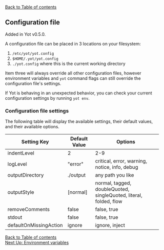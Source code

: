 [Back to Table of contents](../index.md)  


## Configuration file

Added in Yot v0.5.0.

A configuration file can be placed in 3 locations on your filesystem:

1. `/etc/yot/yot.config`  
2. `$HOME/.yot/yot.config`  
3. `./yot.config` where this is the current working directory  

Item three will always override all other configuration files, however environment variables and `yot` command flags can still override the configuration file's settings.

If Yot is behaving in an unexpected behavior, you can check your current configuration settings by running `yot env`.


### Configuration file settings

The following table will display the available settings, their default values, and their available options.

| Setting Key | Default Value | Options |
| --- | --- | --- |
| indentLevel | 2 | 2-9 |
| logLevel | "error" | critical, error, warning, notice, info, debug |
| outputDirectory | ./output | any path you like |
| outputStyle | [normal] | normal, tagged, doubleQuoted, singleQuoted, literal, folded, flow |
| removeComments | false | false, true |
| stdout | false | false, true |
| defaultOnMissingAction | ignore | ignore, inject |


[Back to Table of contents](../index.md)  
[Next Up: Environment variables](envVars.md)